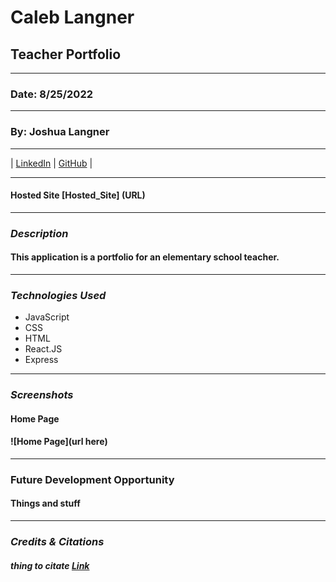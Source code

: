 # Caleb Langner

## Teacher Portfolio

---

### Date: 8/25/2022

---

### By: Joshua Langner

---

| [LinkedIn](https://www.linkedin.com/in/josh-langner-48) | [GitHub](https://github.com/jlangner87) |

---

#### Hosted Site [Hosted_Site] (URL)

---

### **_Description_**

#### This application is a portfolio for an elementary school teacher.

---

### **_Technologies Used_**

- JavaScript
- CSS
- HTML
- React.JS
- Express

---

### **_Screenshots_**

#### Home Page

#### ![Home Page](url here)

---

### **Future Development Opportunity**

#### Things and stuff

---

### _Credits & Citations_

##### thing to citate [Link](URL)
